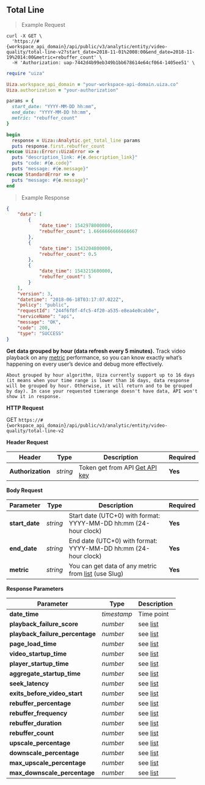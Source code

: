 ## Total Line

> Example Request

```shell
curl -X GET \
  'https://#{workspace_api_domain}/api/public/v3/analytic/entity/video-quality/total-line-v2?start_date=2018-11-01%2008:00&end_date=2018-11-19%2014:00&metric=rebuffer_count' \
  -H 'Authorization: uap-7442d4b99eb349b1bb678614e64cf064-1405ee51' \
```

```ruby
require "uiza"

Uiza.workspace_api_domain = "your-workspace-api-domain.uiza.co"
Uiza.authorization = "your-authorization"

params = {
  start_date: "YYYY-MM-DD hh:mm",
  end_date: "YYYY-MM-DD hh:mm",
  metric: "rebuffer_count"
}

begin
  response = Uiza::Analytic.get_total_line params
  puts response.first.rebuffer_count
rescue Uiza::Error::UizaError => e
  puts "description_link: #{e.description_link}"
  puts "code: #{e.code}"
  puts "message: #{e.message}"
rescue StandardError => e
  puts "message: #{e.message}"
end
```

> Example Response

```json
{
    "data": [
        {
            "date_time": 1542978000000,
            "rebuffer_count": 1.6666666666666667
        },
        {
            "date_time": 1543204800000,
            "rebuffer_count": 0.5
        },
        {
            "date_time": 1543215600000,
            "rebuffer_count": 5
        }
    ],
    "version": 3,
    "datetime": "2018-06-18T03:17:07.022Z",
    "policy": "public",
    "requestId": "244f6f8f-4fc5-4f20-a535-e8ea4e0cab0e",
    "serviceName": "api",
    "message": "OK",
    "code": 200,
    "type": "SUCCESS"
}
```

**Get data grouped by hour (data refresh every 5 minutes).** Track video playback on any [metric](#analytic-metrics) performance, so you can know exactly what’s happening on every user’s device and debug more effectively.

``` About grouped by hour algorithm, Uiza currently support up to 16 days (it means when your time range is lower than 16 days, data response will be grouped by hour. Otherwise, it will return and to be grouped by day). In case your requested timerange doesn't have data, API won't show it in response.  ```

**HTTP Request**

<span class="get-button"> GET </span>
```https://#{workspace_api_domain}/api/public/v3/analytic/entity/video-quality/total-line-v2```

**Header Request**

| Header   | Type   | Description                              | Required |
|-------------|--------|---------------------------------------|---------|
| **Authorization** | *string* |Token get from API [Get API key](#get-api-key) | **Yes** |


**Body Request**

| Parameter | Type | Description | Required |
| ------------- | ------------- | ------------- | ------------- |
| **start_date** | *string* | Start date (UTC+0) with format: YYYY-MM-DD hh:mm (24-hour clock) | **Yes** |
| **end_date** | *string* | End date (UTC+0) with format: YYYY-MM-DD hh:mm (24-hour clock) | **Yes** |
| **metric** | *string* | You can get data of any metric from [list](#analytic-metrics) (use Slug) | **Yes** |


**Response Parameters**

| Parameter   | Type   | Description |
|-------------|--------|-------------------------|
| **date_time** | *timestamp* | Time point |
| **playback_failure_score** | *number* | see [list](#analytic-metrics) |
| **playback_failure_percentage** | *number* | see [list](#analytic-metrics) |
| **page_load_time** | *number* | see [list](#analytic-metrics) |
| **video_startup_time** | *number* | see [list](#analytic-metrics) |
| **player_startup_time** | *number* | see [list](#analytic-metrics) |
| **aggregate_startup_time** | *number* | see [list](#analytic-metrics) |
| **seek_latency** | *number* | see [list](#analytic-metrics) |
| **exits_before_video_start** | *number* | see [list](#analytic-metrics) |
| **rebuffer_percentage** | *number* | see [list](#analytic-metrics) |
| **rebuffer_frequency** | *number* | see [list](#analytic-metrics) |
| **rebuffer_duration** | *number* | see [list](#analytic-metrics) |
| **rebuffer_count** | *number* | see [list](#analytic-metrics) |
| **upscale_percentage** | *number* | see [list](#analytic-metrics) |
| **downscale_percentage** | *number* | see [list](#analytic-metrics) |
| **max_upscale_percentage** | *number* | see [list](#analytic-metrics) |
| **max_downscale_percentage** | *number* | see [list](#analytic-metrics) |
